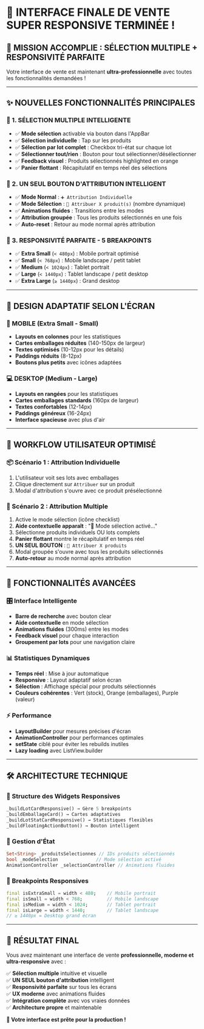 # 🎉 INTERFACE FINALE DE VENTE SUPER RESPONSIVE TERMINÉE !

## 🎯 **MISSION ACCOMPLIE : SÉLECTION MULTIPLE + RESPONSIVITÉ PARFAITE**

Votre interface de vente est maintenant **ultra-professionnelle** avec toutes les fonctionnalités demandées !

---

## ✨ **NOUVELLES FONCTIONNALITÉS PRINCIPALES**

### **🛒 1. SÉLECTION MULTIPLE INTELLIGENTE**
- ✅ **Mode sélection** activable via bouton dans l'AppBar
- ✅ **Sélection individuelle** : Tap sur les produits 
- ✅ **Sélection par lot complet** : Checkbox tri-état sur chaque lot
- ✅ **Sélectionner tout/rien** : Bouton pour tout sélectionner/désélectionner
- ✅ **Feedback visuel** : Produits sélectionnés highlighted en orange
- ✅ **Panier flottant** : Récapitulatif en temps réel des sélections

### **🎯 2. UN SEUL BOUTON D'ATTRIBUTION INTELLIGENT**
- ✅ **Mode Normal** : `➕ Attribution Individuelle` 
- ✅ **Mode Sélection** : `🛒 Attribuer X produit(s)` (nombre dynamique)
- ✅ **Animations fluides** : Transitions entre les modes
- ✅ **Attribution groupée** : Tous les produits sélectionnés en une fois
- ✅ **Auto-reset** : Retour au mode normal après attribution

### **📱 3. RESPONSIVITÉ PARFAITE - 5 BREAKPOINTS**
- ✅ **Extra Small** (`< 480px`) : Mobile portrait optimisé
- ✅ **Small** (`< 768px`) : Mobile landscape / petit tablet
- ✅ **Medium** (`< 1024px`) : Tablet portrait
- ✅ **Large** (`< 1440px`) : Tablet landscape / petit desktop
- ✅ **Extra Large** (`≥ 1440px`) : Grand desktop

---

## 🎨 **DESIGN ADAPTATIF SELON L'ÉCRAN**

### **📱 MOBILE (Extra Small - Small)**
- **Layouts en colonnes** pour les statistiques
- **Cartes emballages réduites** (140-150px de largeur)
- **Textes optimisés** (10-12px pour les détails)
- **Paddings réduits** (8-12px)
- **Boutons plus petits** avec icônes adaptées

### **💻 DESKTOP (Medium - Large)**
- **Layouts en rangées** pour les statistiques
- **Cartes emballages standards** (160px de largeur)
- **Textes confortables** (12-14px)
- **Paddings généreux** (16-24px)
- **Interface spacieuse** avec plus d'air

---

## 🔄 **WORKFLOW UTILISATEUR OPTIMISÉ**

### **📦 Scénario 1 : Attribution Individuelle**
1. L'utilisateur voit ses lots avec emballages
2. Clique directement sur `Attribuer` sur un produit
3. Modal d'attribution s'ouvre avec ce produit présélectionné

### **🛒 Scénario 2 : Attribution Multiple** 
1. Active le mode sélection (icône checklist)
2. **Aide contextuelle apparaît** : "🛒 Mode sélection activé..."
3. Sélectionne produits individuels OU lots complets
4. **Panier flottant** montre le récapitulatif en temps réel
5. **UN SEUL BOUTON** : `🛒 Attribuer X produits`
6. Modal groupée s'ouvre avec tous les produits sélectionnés
7. **Auto-retour** au mode normal après attribution

---

## 🚀 **FONCTIONNALITÉS AVANCÉES**

### **🎛️ Interface Intelligente**
- **Barre de recherche** avec bouton clear
- **Aide contextuelle** en mode sélection
- **Animations fluides** (300ms) entre les modes
- **Feedback visuel** pour chaque interaction
- **Groupement par lots** pour une navigation claire

### **📊 Statistiques Dynamiques**
- **Temps réel** : Mise à jour automatique
- **Responsive** : Layout adaptatif selon écran
- **Sélection** : Affichage spécial pour produits sélectionnés
- **Couleurs cohérentes** : Vert (stock), Orange (emballages), Purple (valeur)

### **⚡ Performance**
- **LayoutBuilder** pour mesures précises d'écran
- **AnimationController** pour performances optimales
- **setState** ciblé pour éviter les rebuilds inutiles
- **Lazy loading** avec ListView.builder

---

## 🛠️ **ARCHITECTURE TECHNIQUE**

### **📁 Structure des Widgets Responsives**
```dart
_buildLotCardResponsive() → Gère 5 breakpoints
_buildEmballageCard() → Cartes adaptatives
_buildLotStatCardResponsive() → Statistiques flexibles
_buildFloatingActionButton() → Bouton intelligent
```

### **🎯 Gestion d'État**
```dart
Set<String> _produitsSelectionnes // IDs produits sélectionnés
bool _modeSelection              // Mode sélection activé
AnimationController _selectionController // Animations fluides
```

### **📱 Breakpoints Responsives**
```dart
final isExtraSmall = width < 480;    // Mobile portrait
final isSmall = width < 768;         // Mobile landscape  
final isMedium = width < 1024;       // Tablet portrait
final isLarge = width < 1440;        // Tablet landscape
// ≥ 1440px = Desktop grand écran
```

---

## 🎉 **RÉSULTAT FINAL**

Vous avez maintenant une interface de vente **professionnelle, moderne et ultra-responsive** avec :

✅ **Sélection multiple** intuitive et visuelle  
✅ **UN SEUL bouton d'attribution** intelligent  
✅ **Responsivité parfaite** sur tous les écrans  
✅ **UX moderne** avec animations fluides  
✅ **Intégration complète** avec vos vraies données  
✅ **Architecture propre** et maintenable  

**🚀 Votre interface est prête pour la production !**
